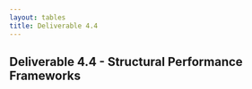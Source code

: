 ```yaml
---
layout: tables
title: Deliverable 4.4
---
```


## Deliverable 4.4 - Structural Performance Frameworks

<table id="csv-table"></table>

<script>
    document.addEventListener('DOMContentLoaded', function() {
        renderCSVTable('{{ site.baseurl }}/tables/44-frameworks-structuralPerformance.csv', 'csv-table');
    });
</script>
